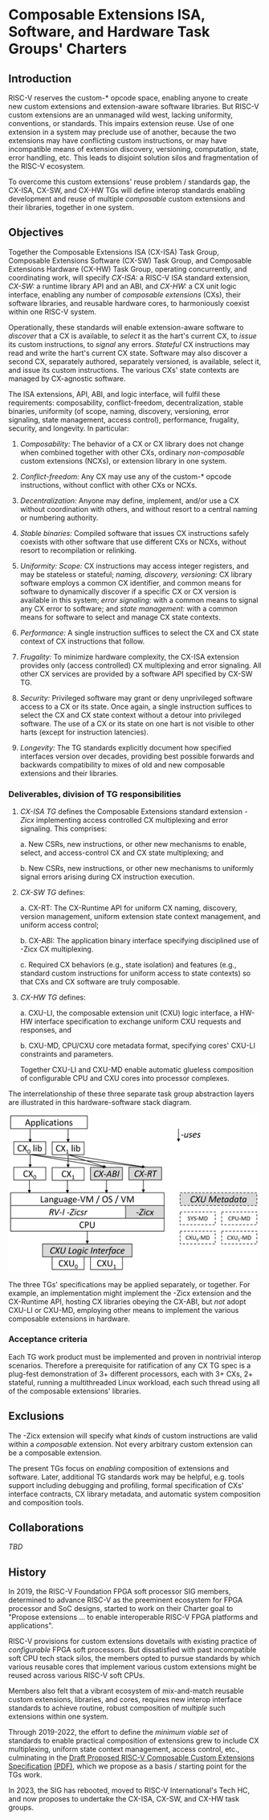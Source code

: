 # Composable Extensions ISA, Software, and Hardware Task Groups' Charters

## Introduction 

RISC-V reserves the custom-\* opcode space, enabling anyone to create
new custom extensions and extension-aware software libraries. But RISC-V
custom extensions are an unmanaged wild west, lacking uniformity,
conventions, or standards. This impairs extension reuse. Use of one
extension in a system may preclude use of another, because the two
extensions may have conflicting custom instructions, or may have
incompatible means of extension discovery, versioning, computation,
state, error handling, etc. This leads to disjoint solution silos and
fragmentation of the RISC-V ecosystem.

To overcome this custom extensions' reuse problem / standards gap, the
CX-ISA, CX-SW, and CX-HW TGs will define interop standards enabling
development and reuse of multiple *composable* custom extensions and
their libraries, together in one system.

## Objectives

Together the Composable Extensions ISA (CX-ISA) Task Group, Composable
Extensions Software (CX-SW) Task Group, and Composable Extensions Hardware
(CX-HW) Task Group, operating concurrently, and coordinating work, will
specify *CX-ISA:* a RISC-V ISA standard extension, *CX-SW:* a runtime
library API and an ABI, and *CX-HW:* a CX unit logic interface, enabling
any number of *composable extensions* (CXs), their software libraries, and
reusable hardware cores, to harmoniously coexist within one RISC-V system.

Operationally, these standards will enable extension-aware software to
*discover* that a CX is available, to *select* it as the hart's current
CX, to *issue* its custom instructions, to *signal* any errors. *Stateful*
CX instructions may read and write the hart's current CX state. Software may
also discover a second CX, separately authored, separately versioned,
is available, select it, and issue its custom instructions. The various
CXs' state contexts are managed by CX-agnostic software.

The ISA extensions, API, ABI, and logic interface, will fulfil these
requirements: composability, conflict-freedom, decentralization, stable
binaries, uniformity (of scope, naming, discovery, versioning, error
signaling, state management, access control), performance, frugality,
security, and longevity. In particular:

1. *Composability:* The behavior of a CX or CX library does not change
when combined together with other CXs, ordinary *non-composable* custom
extensions (NCXs), or extension library in one system.

2. *Conflict-freedom:* Any CX may use any of the custom-\* opcode
instructions, without conflict with other CXs or NCXs.

3. *Decentralization:* Anyone may define, implement, and/or use a CX
without coordination with others, and without resort to a central naming
or numbering authority.

4. *Stable binaries:* Compiled software that issues CX instructions
safely coexists with other software that use different CXs or NCXs,
without resort to recompilation or relinking.

5. *Uniformity:*
*Scope:* CX instructions may access integer registers, and may be stateless or stateful;
*naming, discovery, versioning:* CX library software employs a common CX identifier,
and common means for software to dynamically discover if a specific CX or
CX version is available in this system;
*error signaling:* with a common means to signal any CX error to software; and
*state management:* with a common means for software to select and manage CX state contexts.

6. *Performance:* A single instruction suffices to select the CX and
CX state context of CX instructions that follow.

7. *Frugality:* To minimize hardware complexity, 
the CX-ISA extension provides only (access controlled) CX multiplexing and error signaling.
All other CX services are provided by a software API specified by CX-SW TG.

8. *Security:* Privileged software may grant or deny unprivileged
software access to a CX or its state. Once again, a single instruction
suffices to select the CX and CX state context without a detour
into privileged software. The use of a CX or its state on one
hart is not visible to other harts (except for instruction latencies).

9. *Longevity:* The TG standards explicitly document how specified
interfaces version over decades, providing best possible forwards and
backwards compatibility to mixes of old and new composable extensions
and their libraries.

### Deliverables, division of TG responsibilities

1. *CX-ISA TG* defines the Composable Extensions standard extension *-Zicx* implementing access controlled CX multiplexing and error signaling. This comprises:

	a. New CSRs, new instructions, or other new mechanisms to enable, select, and access-control CX and CX state multiplexing; and

	b. New CSRs, new instructions, or other new mechanisms to uniformly signal errors arising during CX instruction execution.

2. *CX-SW TG* defines:

	a. CX-RT: The CX-Runtime API for uniform CX naming, discovery, version management, uniform extension state context management, and uniform access control;

	b. CX-ABI: The application binary interface specifying disciplined use of -Zicx CX multiplexing.

	c. Required CX behaviors (e.g., state isolation) and features (e.g., standard custom instructions for uniform access to state contexts) so that CXs and CX software are truly composable.

3. *CX-HW TG* defines:

	a. CXU-LI, the composable extension unit (CXU) logic interface, a HW-HW interface specification to exchange uniform CXU requests and responses, and

	b. CXU-MD, CPU/CXU core metadata format, specifying cores' CXU-LI constraints and parameters.

    Together CXU-LI and CXU-MD enable automatic glueless composition of configurable CPU and CXU cores into processor complexes.

The interrelationship of these three separate task group abstraction layers are illustrated in this hardware-software stack diagram.

<img src="/spec/images/composition-layers.png" width="500">

The three TGs' specifications may be applied separately, or together. For
example, an implementation might implement the -Zicx extension and the
CX-Runtime API, hosting CX libraries obeying the CX-ABI, but *not*
adopt CXU-LI or CXU-MD, employing other means to implement the various
composable extensions in hardware.

### Acceptance criteria

Each TG work product must be implemented and proven in nontrivial interop
scenarios. Therefore a prerequisite for ratification of any CX TG spec
is a plug-fest demonstration of 3+ different processors, each with 3+
CXs, 2+ stateful, running a multithreaded Linux workload, each such
thread using all of the composable extensions' libraries.

## Exclusions

The -Zicx extension will specify what *kinds* of custom instructions are valid within a *composable* extension.
Not every arbitrary custom extension can be a composable extension.

The present TGs focus on *enabling* composition of extensions and
software. Later, additional TG standards work may be helpful, e.g. tools
support including debugging and profiling, formal specification of
CXs' interface contracts, CX library metadata, and automatic system
composition and composition tools.

## Collaborations

*TBD*

## History

In 2019, the RISC-V Foundation FPGA soft processor SIG members, determined
to advance RISC-V as the preeminent ecosystem for FPGA processor and SoC
designs, started to work on their Charter goal to "Propose extensions
... to enable interoperable RISC-V FPGA platforms and applications".

RISC-V provisions for custom extensions dovetails with existing practice
of *configurable* FPGA soft processors. But dissatisfied with past
incompatible soft CPU tech stack silos, the members opted to pursue
standards by which various reusable cores that implement various custom
extensions might be reused across various RISC-V soft CPUs.

Members also felt that a vibrant ecosystem of mix-and-match reusable
custom extensions, libraries, and cores, requires new interop interface
standards to achieve routine, robust composition of *multiple* such
extensions within one system.

Through 2019-2022, the effort to define the *minimum viable set* of
standards to enable practical composition of extensions grew to include
CX multiplexing, uniform state context management, access control, etc.,
culminating in the
[Draft Proposed RISC-V Composable Custom Extensions Specification](spec/spec.pdf)
[(PDF)](https://raw.githubusercontent.com/grayresearch/CX/main/spec/spec.pdf),
which we propose as a basis / starting point for the TGs work.

In 2023, the SIG has rebooted, moved to RISC-V International's Tech HC,
and now proposes to undertake the CX-ISA, CX-SW, and CX-HW task groups.
